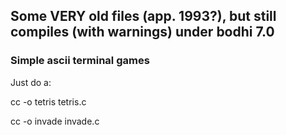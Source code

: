 ## Some VERY old files (app. 1993?), but still compiles (with warnings) under bodhi 7.0

### Simple ascii terminal games

Just do a:

cc -o tetris tetris.c

cc -o invade invade.c

